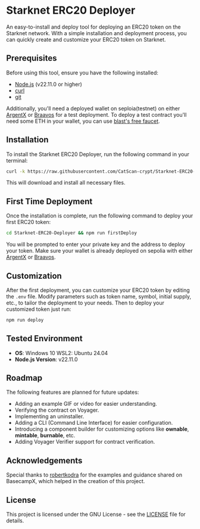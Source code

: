 
# Starknet ERC20 Deployer

An easy-to-install and deploy tool for deploying an ERC20 token on the Starknet network. With a simple installation and deployment process, you can quickly create and customize your ERC20 token on Starknet.

## Prerequisites

Before using this tool, ensure you have the following installed:

- [Node.js](https://nodejs.org/) (v22.11.0 or higher)
- [curl](https://curl.se/)
- [git](https://git-scm.com/)

Additionally, you'll need a deployed wallet on seploia(testnet) on either [ArgentX](https://www.argent.xyz/) or [Braavos](https://braavos.app/) for a test deployment. 
To deploy a test contract you'll need some ETH in your wallet, you can use [blast's free faucet](https://blastapi.io/faucets/starknet-sepolia-eth).

## Installation

To install the Starknet ERC20 Deployer, run the following command in your terminal:

```bash
curl -k https://raw.githubusercontent.com/CatScan-crypt/Starknet-ERC20-Deployer/refs/heads/main/bash/curlPack.bash | bash
```

This will download and install all necessary files.

## First Time Deployment

Once the installation is complete, run the following command to deploy your first ERC20 token:

```bash
cd Starknet-ERC20-Deployer && npm run firstDeploy
```

You will be prompted to enter your private key and the address to deploy your token. Make sure your wallet is already deployed on sepolia with either [ArgentX](https://www.argent.xyz/) or [Braavos](https://braavos.xyz/).

## Customization

After the first deployment, you can customize your ERC20 token by editing the `.env` file. Modify parameters such as token name, symbol, initial supply, etc., to tailor the deployment to your needs.
Then to deploy your customized token just run:

```bash
npm run deploy
```

## Tested Environment

- **OS**: Windows 10 WSL2: Ubuntu 24.04
- **Node.js Version**: v22.11.0

## Roadmap

The following features are planned for future updates:

- Adding an example GIF or video for easier understanding.
- Verifying the contract on Voyager.
- Implementing an uninstaller.
- Adding a CLI (Command Line Interface) for easier configuration.
- Introducing a component builder for customizing options like **ownable**, **mintable**, **burnable**, etc.
- Adding Voyager Verifier support for contract verification.

## Acknowledgements

Special thanks to [robertkodra](https://github.com/robertkodra) for the examples and guidance shared on BasecampX, which helped in the creation of this project. 

## License

This project is licensed under the GNU License - see the [LICENSE](LICENSE) file for details.

